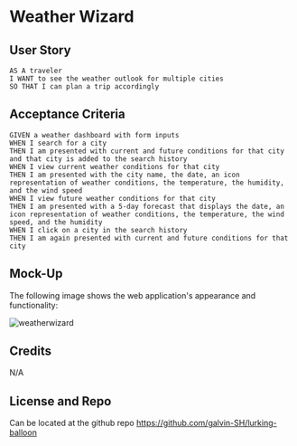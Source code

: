 # Weather Wizard

## User Story

```
AS A traveler
I WANT to see the weather outlook for multiple cities
SO THAT I can plan a trip accordingly
```

## Acceptance Criteria

```
GIVEN a weather dashboard with form inputs
WHEN I search for a city
THEN I am presented with current and future conditions for that city and that city is added to the search history
WHEN I view current weather conditions for that city
THEN I am presented with the city name, the date, an icon representation of weather conditions, the temperature, the humidity, and the wind speed
WHEN I view future weather conditions for that city
THEN I am presented with a 5-day forecast that displays the date, an icon representation of weather conditions, the temperature, the wind speed, and the humidity
WHEN I click on a city in the search history
THEN I am again presented with current and future conditions for that city
```

## Mock-Up

The following image shows the web application's appearance and functionality:

![weatherwizard](https://github.com/galvin-SH/lurking-balloon/assets/141879552/2e7f4d7e-daa7-4420-b8eb-6485beee57e0)

## Credits

N/A

## License and Repo

Can be located at the github repo https://github.com/galvin-SH/lurking-balloon
